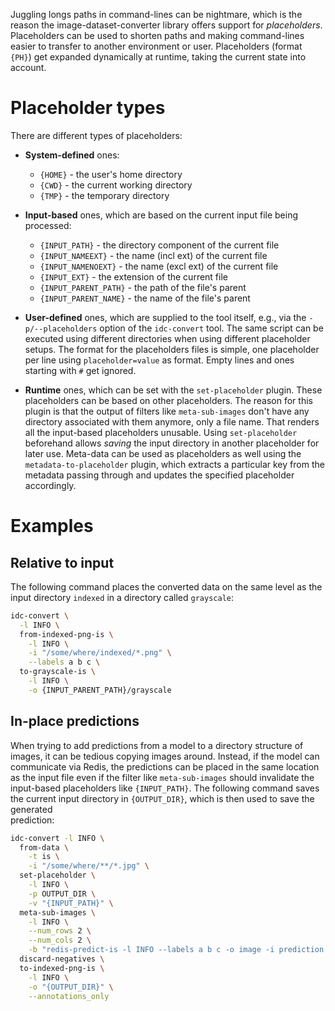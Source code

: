 Juggling longs paths in command-lines can be nightmare, which is the reason
the image-dataset-converter library offers support for *placeholders*. 
Placeholders can be used to shorten paths and making command-lines easier
to transfer to another environment or user. Placeholders (format `{PH}`) 
get expanded dynamically at runtime, taking the current state into account.

# Placeholder types

There are different types of placeholders:

* **System-defined** ones: 

    * `{HOME}` - the user's home directory
    * `{CWD}` - the current working directory
    * `{TMP}` - the temporary directory

* **Input-based** ones, which are based on the current input file being processed:

    * `{INPUT_PATH}` - the directory component of the current file
    * `{INPUT_NAMEEXT}` - the name (incl ext) of the current file
    * `{INPUT_NAMENOEXT}` - the name (excl ext) of the current file
    * `{INPUT_EXT}` - the extension of the current file
    * `{INPUT_PARENT_PATH}` - the path of the file's parent
    * `{INPUT_PARENT_NAME}` - the name of the file's parent

* **User-defined** ones, which are supplied to the tool itself, e.g., via the
  `-p/--placeholders` option of the `idc-convert` tool. The same script can
  be executed using different directories when using different placeholder 
  setups. The format for the placeholders files is simple, one placeholder
  per line using `placeholder=value` as format. Empty lines and ones starting 
  with `#` get ignored.

* **Runtime** ones, which can be set with the `set-placeholder` plugin.
  These placeholders can be based on other placeholders. The reason for this
  plugin is that the output of filters like `meta-sub-images` don't have any
  directory associated with them anymore, only a file name. That renders all
  the input-based placeholders unusable. Using `set-placeholder` beforehand
  allows *saving* the input directory in another placeholder for later use.
  Meta-data can be used as placeholders as well using the `metadata-to-placeholder`
  plugin, which extracts a particular key from the metadata passing through
  and updates the specified placeholder accordingly.


# Examples

## Relative to input

The following command places the converted data on the same level as the
input directory `indexed` in a directory called `grayscale`:

```bash
idc-convert \
  -l INFO \
  from-indexed-png-is \
    -l INFO \
    -i "/some/where/indexed/*.png" \
    --labels a b c \
  to-grayscale-is \
    -l INFO \
    -o {INPUT_PARENT_PATH}/grayscale
```

## In-place predictions

When trying to add predictions from a model to a directory structure of images,
it can be tedious copying images around. Instead, if the model can communicate
via Redis, the predictions can be placed in the same location as the input
file even if the filter like `meta-sub-images` should invalidate the input-based
placeholders like `{INPUT_PATH}`. The following command saves the current
input directory in `{OUTPUT_DIR}`, which is then used to save the generated\
prediction:

```bash
idc-convert -l INFO \
  from-data \
    -t is \
    -i "/some/where/**/*.jpg" \
  set-placeholder \
    -l INFO \
    -p OUTPUT_DIR \
    -v "{INPUT_PATH}" \
  meta-sub-images \
    -l INFO \
    --num_rows 2 \
    --num_cols 2 \
    -b "redis-predict-is -l INFO --labels a b c -o image -i prediction -t 10" \
  discard-negatives \
  to-indexed-png-is \
    -l INFO \
    -o "{OUTPUT_DIR}" \
    --annotations_only
```
